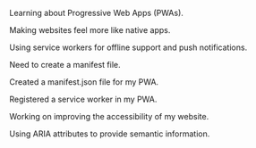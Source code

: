Learning about Progressive Web Apps (PWAs).

Making websites feel more like native apps.

Using service workers for offline support and push notifications.

Need to create a manifest file.

Created a manifest.json file for my PWA.

Registered a service worker in my PWA.

Working on improving the accessibility of my website.

Using ARIA attributes to provide semantic information.